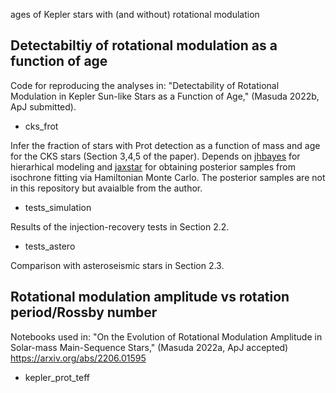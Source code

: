 ages of Kepler stars with (and without) rotational modulation



## Detectabiltiy of rotational modulation as a function of age

Code for reproducing the analyses in: "Detectability of Rotational Modulation in Kepler Sun-like Stars as a Function of Age," (Masuda 2022b, ApJ submitted). 

- cks_frot

Infer the fraction of stars with Prot detection as a function of mass and age for the CKS stars (Section 3,4,5 of the paper). Depends on [jhbayes](https://github.com/kemasuda/jhbayes) for hierarhical modeling and [jaxstar](https://github.com/kemasuda/jaxstar) for obtaining posterior samples from isochrone fitting via Hamiltonian Monte Carlo. The posterior samples are not in this repository but avaialble from the author.

- tests_simulation

Results of the injection-recovery tests in Section 2.2.

-  tests_astero

Comparison with asteroseismic stars in Section 2.3.



## Rotational modulation amplitude vs rotation period/Rossby number

Notebooks used in: "On the Evolution of Rotational Modulation Amplitude in Solar-mass Main-Sequence Stars," (Masuda 2022a, ApJ accepted) https://arxiv.org/abs/2206.01595

- kepler_prot_teff
